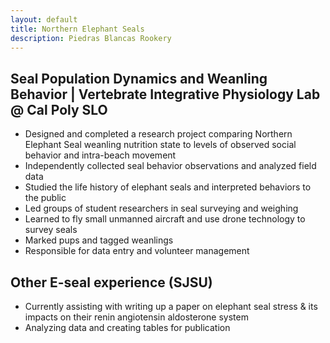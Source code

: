 ```yaml
---
layout: default
title: Northern Elephant Seals
description: Piedras Blancas Rookery
---
```

## Seal Population Dynamics and Weanling Behavior | Vertebrate Integrative Physiology Lab @ Cal Poly SLO
- Designed and completed a research project comparing Northern Elephant Seal weanling nutrition state to levels of observed social behavior and intra-beach movement
- Independently collected seal behavior observations and analyzed field data
- Studied the life history of elephant seals and interpreted behaviors to the public
- Led groups of student researchers in seal surveying and weighing
- Learned to fly small unmanned aircraft and use drone technology to survey seals
- Marked pups and tagged weanlings
- Responsible for data entry and volunteer management

## Other E-seal experience (SJSU)
- Currently assisting with writing up a paper on elephant seal stress & its impacts on their renin angiotensin aldosterone system
- Analyzing data and creating tables for publication 

